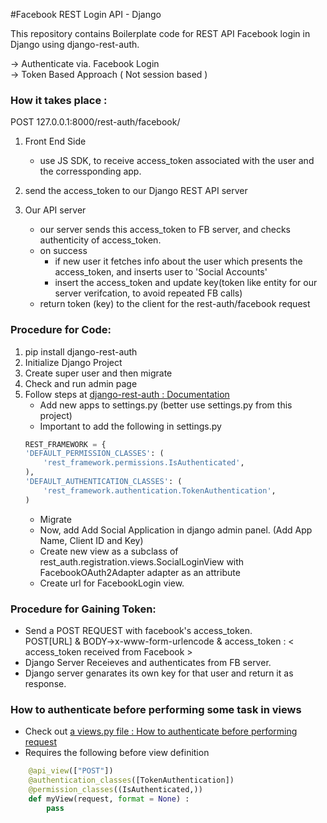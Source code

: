 #Facebook REST Login API - Django

This repository contains Boilerplate code for REST API Facebook login in Django using django-rest-auth.

-> Authenticate via. Facebook Login <br>
-> Token Based Approach ( Not session based ) <br>

### How it takes place : 

POST 127.0.0.1:8000/rest-auth/facebook/

1. Front End Side
	* use JS SDK, to receive access_token associated with the user and the corressponding app.

2. send the access_token to our Django REST API server
	
3. Our API server	
	* our server sends this access_token to FB server, and checks authenticity of access_token.
	* on success
		* if new user it fetches info about the user which presents the access_token, and inserts user to 'Social Accounts'
		* insert the access_token and update key(token like entity for our server verifcation, to avoid repeated FB calls)
	* return token (key) to the client for the rest-auth/facebook request


### Procedure for Code: 

1. pip install django-rest-auth
2. Initialize Django Project
3. Create super user and then migrate
4. Check and run admin page
5. Follow steps at [django-rest-auth : Documentation](http://django-rest-auth.readthedocs.io/en/latest/installation.html#social-authentication-optional)
	* Add new apps to settings.py (better use settings.py from this project)
	* Important to add the following in settings.py
	```python
	REST_FRAMEWORK = {
    'DEFAULT_PERMISSION_CLASSES': (
        'rest_framework.permissions.IsAuthenticated',
    ),
    'DEFAULT_AUTHENTICATION_CLASSES': (
        'rest_framework.authentication.TokenAuthentication',
    )
    ```
	* Migrate
	* Now, add Add Social Application in django admin panel. (Add App Name, Client ID and Key)
	* Create new view as a subclass of rest_auth.registration.views.SocialLoginView with FacebookOAuth2Adapter adapter as an attribute
	* Create url for FacebookLogin view.




### Procedure for Gaining Token: 

* Send a POST REQUEST with facebook's access_token. <br>
POST[URL] & BODY->x-www-form-urlencode & access_token : < access_token received from Facebook >
* Django Server Receieves and authenticates from FB server.
* Django server genarates its own key for that user and return it as response.

### How to authenticate before performing some task in views
* Check out [a views.py file : How to authenticate before performing request](https://github.com/fz-29/django_fbRESTlogin/blob/master/customers/views.py)
* Requires the following before view definition
 
```python
	@api_view(["POST"])
	@authentication_classes([TokenAuthentication])
	@permission_classes((IsAuthenticated,))
	def myView(request, format = None) :
		pass
```